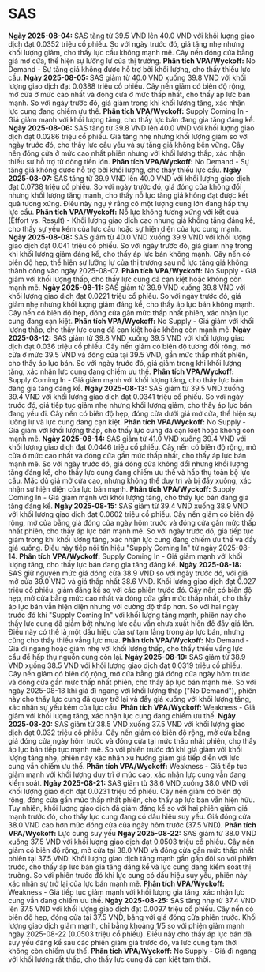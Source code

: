 # SAS

**Ngày 2025-08-04:** SAS tăng từ 39.5 VND lên 40.0 VND với khối lượng giao dịch đạt 0.0352 triệu cổ phiếu. So với ngày trước đó, giá tăng nhẹ nhưng khối lượng giảm, cho thấy lực cầu không mạnh mẽ. Cây nến đóng cửa bằng giá mở cửa, thể hiện sự lưỡng lự của thị trường. **Phân tích VPA/Wyckoff:** No Demand - Sự tăng giá không được hỗ trợ bởi khối lượng, cho thấy thiếu lực cầu.
**Ngày 2025-08-05:** SAS giảm từ 40.0 VND xuống 39.8 VND với khối lượng giao dịch đạt 0.0388 triệu cổ phiếu. Cây nến giảm có biên độ rộng, mở cửa ở mức cao nhất và đóng cửa ở mức thấp nhất, cho thấy áp lực bán mạnh. So với ngày trước đó, giá giảm trong khi khối lượng tăng, xác nhận lực cung đang chiếm ưu thế. **Phân tích VPA/Wyckoff:** Supply Coming In - Giá giảm mạnh với khối lượng tăng, cho thấy lực bán đang gia tăng đáng kể.
**Ngày 2025-08-06:** SAS tăng từ 39.8 VND lên 40.0 VND với khối lượng giao dịch đạt 0.0286 triệu cổ phiếu. Giá tăng nhẹ nhưng khối lượng giảm so với ngày trước đó, cho thấy lực cầu yếu và sự tăng giá không bền vững. Cây nến đóng cửa ở mức cao nhất phiên nhưng với khối lượng thấp, xác nhận thiếu sự hỗ trợ từ dòng tiền lớn. **Phân tích VPA/Wyckoff:** No Demand - Sự tăng giá không được hỗ trợ bởi khối lượng, cho thấy thiếu lực cầu.
**Ngày 2025-08-07:** SAS tăng từ 39.9 VND lên 40.0 VND với khối lượng giao dịch đạt 0.0738 triệu cổ phiếu. So với ngày trước đó, giá đóng cửa không đổi nhưng khối lượng tăng mạnh, cho thấy nỗ lực tăng giá không đạt được kết quả tương xứng. Điều này ngụ ý rằng có một lượng cung lớn đang hấp thụ lực cầu. **Phân tích VPA/Wyckoff:** Nỗ lực không tương xứng với kết quả (Effort vs. Result) - Khối lượng giao dịch cao nhưng giá không tăng đáng kể, cho thấy sự yếu kém của lực cầu hoặc sự hiện diện của lực cung mạnh.
**Ngày 2025-08-08:** SAS giảm từ 40.0 VND xuống 39.9 VND với khối lượng giao dịch đạt 0.041 triệu cổ phiếu. So với ngày trước đó, giá giảm nhẹ trong khi khối lượng giảm đáng kể, cho thấy áp lực bán không mạnh. Cây nến có biên độ hẹp, thể hiện sự lưỡng lự của thị trường sau nỗ lực tăng giá không thành công vào ngày 2025-08-07. **Phân tích VPA/Wyckoff:** No Supply - Giá giảm với khối lượng thấp, cho thấy lực cung đã cạn kiệt hoặc không còn mạnh mẽ.
**Ngày 2025-08-11:** SAS giảm từ 39.9 VND xuống 39.8 VND với khối lượng giao dịch đạt 0.0221 triệu cổ phiếu. So với ngày trước đó, giá giảm nhẹ nhưng khối lượng giảm đáng kể, cho thấy áp lực bán không mạnh. Cây nến có biên độ hẹp, đóng cửa gần mức thấp nhất phiên, xác nhận lực cung đang cạn kiệt. **Phân tích VPA/Wyckoff:** No Supply - Giá giảm với khối lượng thấp, cho thấy lực cung đã cạn kiệt hoặc không còn mạnh mẽ.
**Ngày 2025-08-12:** SAS giảm từ 39.8 VND xuống 39.5 VND với khối lượng giao dịch đạt 0.036 triệu cổ phiếu. Cây nến giảm có biên độ tương đối rộng, mở cửa ở mức 39.5 VND và đóng cửa tại 39.5 VND, gần mức thấp nhất phiên, cho thấy áp lực bán. So với ngày trước đó, giá giảm trong khi khối lượng tăng, xác nhận lực cung đang chiếm ưu thế. **Phân tích VPA/Wyckoff:** Supply Coming In - Giá giảm mạnh với khối lượng tăng, cho thấy lực bán đang gia tăng đáng kể.
**Ngày 2025-08-13:** SAS giảm từ 39.5 VND xuống 39.4 VND với khối lượng giao dịch đạt 0.0341 triệu cổ phiếu. So với ngày trước đó, giá tiếp tục giảm nhẹ nhưng khối lượng giảm, cho thấy áp lực bán đang yếu đi. Cây nến có biên độ hẹp, đóng cửa dưới giá mở cửa, thể hiện sự lưỡng lự và lực cung đang cạn kiệt. **Phân tích VPA/Wyckoff:** No Supply - Giá giảm với khối lượng thấp, cho thấy lực cung đã cạn kiệt hoặc không còn mạnh mẽ.
**Ngày 2025-08-14:** SAS giảm từ 41.0 VND xuống 39.4 VND với khối lượng giao dịch đạt 0.0446 triệu cổ phiếu. Cây nến có biên độ rộng, mở cửa ở mức cao nhất và đóng cửa gần mức thấp nhất, cho thấy áp lực bán mạnh mẽ. So với ngày trước đó, giá đóng cửa không đổi nhưng khối lượng tăng đáng kể, cho thấy lực cung đang chiếm ưu thế và hấp thụ toàn bộ lực cầu. Mặc dù giá mở cửa cao, nhưng không thể duy trì và bị đẩy xuống, xác nhận sự hiện diện của lực bán mạnh. **Phân tích VPA/Wyckoff:** Supply Coming In - Giá giảm mạnh với khối lượng tăng, cho thấy lực bán đang gia tăng đáng kể.
**Ngày 2025-08-15:** SAS giảm từ 39.4 VND xuống 38.9 VND với khối lượng giao dịch đạt 0.0602 triệu cổ phiếu. Cây nến giảm có biên độ rộng, mở cửa bằng giá đóng cửa ngày hôm trước và đóng cửa gần mức thấp nhất phiên, cho thấy áp lực bán mạnh mẽ. So với ngày trước đó, giá tiếp tục giảm trong khi khối lượng tăng, xác nhận lực cung đang chiếm ưu thế và đẩy giá xuống. Điều này tiếp nối tín hiệu "Supply Coming In" từ ngày 2025-08-14. **Phân tích VPA/Wyckoff:** Supply Coming In - Giá giảm mạnh với khối lượng tăng, cho thấy lực bán đang gia tăng đáng kể.
**Ngày 2025-08-18:** SAS giữ nguyên mức giá đóng cửa 38.9 VND so với ngày trước đó, với giá mở cửa 39.0 VND và giá thấp nhất 38.6 VND. Khối lượng giao dịch đạt 0.027 triệu cổ phiếu, giảm đáng kể so với các phiên trước đó. Cây nến có biên độ hẹp, mở cửa bằng mức cao nhất và đóng cửa gần mức thấp nhất, cho thấy áp lực bán vẫn hiện diện nhưng với cường độ thấp hơn. So với hai ngày trước đó khi "Supply Coming In" với khối lượng tăng mạnh, phiên này cho thấy lực cung đã giảm bớt nhưng lực cầu vẫn chưa xuất hiện để đẩy giá lên. Điều này có thể là một dấu hiệu của sự tạm lắng trong áp lực bán, nhưng cũng cho thấy thiếu vắng lực mua. **Phân tích VPA/Wyckoff:** No Demand - Giá đi ngang hoặc giảm nhẹ với khối lượng thấp, cho thấy thiếu vắng lực cầu để hấp thụ nguồn cung còn lại.
**Ngày 2025-08-19:** SAS giảm từ 38.9 VND xuống 38.5 VND với khối lượng giao dịch đạt 0.0319 triệu cổ phiếu. Cây nến giảm có biên độ rộng, mở cửa bằng giá đóng cửa ngày hôm trước và đóng cửa gần mức thấp nhất phiên, cho thấy áp lực bán mạnh mẽ. So với ngày 2025-08-18 khi giá đi ngang với khối lượng thấp ("No Demand"), phiên này cho thấy lực cung đã quay trở lại và đẩy giá xuống với khối lượng tăng, xác nhận sự yếu kém của lực cầu. **Phân tích VPA/Wyckoff:** Weakness - Giá giảm với khối lượng tăng, xác nhận lực cung đang chiếm ưu thế.
**Ngày 2025-08-20:** SAS giảm từ 38.5 VND xuống 37.5 VND với khối lượng giao dịch đạt 0.032 triệu cổ phiếu. Cây nến giảm có biên độ rộng, mở cửa bằng giá đóng cửa ngày hôm trước và đóng cửa tại mức thấp nhất phiên, cho thấy áp lực bán tiếp tục mạnh mẽ. So với phiên trước đó khi giá giảm với khối lượng tăng nhẹ, phiên này xác nhận xu hướng giảm giá tiếp diễn với lực cung vẫn chiếm ưu thế. **Phân tích VPA/Wyckoff:** Weakness - Giá tiếp tục giảm mạnh với khối lượng duy trì ở mức cao, xác nhận lực cung vẫn đang kiểm soát.
**Ngày 2025-08-21:** SAS giảm từ 38.6 VND xuống 38.0 VND với khối lượng giao dịch đạt 0.0231 triệu cổ phiếu. Cây nến giảm có biên độ rộng, đóng cửa gần mức thấp nhất phiên, cho thấy áp lực bán vẫn hiện hữu. Tuy nhiên, khối lượng giao dịch đã giảm đáng kể so với hai phiên giảm giá mạnh trước đó, cho thấy lực cung đang có dấu hiệu suy yếu. Giá đóng cửa 38.0 VND cao hơn mức đóng cửa của ngày hôm trước (37.5 VND). **Phân tích VPA/Wyckoff:** Lực cung suy yếu
**Ngày 2025-08-22:** SAS giảm từ 38.0 VND xuống 37.5 VND với khối lượng giao dịch đạt 0.0503 triệu cổ phiếu. Cây nến giảm có biên độ rộng, mở cửa tại 38.0 VND và đóng cửa gần mức thấp nhất phiên tại 37.5 VND. Khối lượng giao dịch tăng mạnh gần gấp đôi so với phiên trước, cho thấy áp lực bán gia tăng đáng kể và lực cung đang kiểm soát thị trường. So với phiên trước đó khi lực cung có dấu hiệu suy yếu, phiên này xác nhận sự trở lại của lực bán mạnh mẽ. **Phân tích VPA/Wyckoff:** Weakness - Giá tiếp tục giảm mạnh với khối lượng gia tăng, xác nhận lực cung vẫn đang chiếm ưu thế.
**Ngày 2025-08-25:** SAS tăng nhẹ từ 37.4 VND lên 37.5 VND với khối lượng giao dịch đạt 0.0097 triệu cổ phiếu. Cây nến có biên độ hẹp, đóng cửa tại 37.5 VND, bằng với giá đóng cửa phiên trước. Khối lượng giao dịch giảm mạnh, chỉ bằng khoảng 1/5 so với phiên giảm mạnh ngày 2025-08-22 (0.0503 triệu cổ phiếu). Điều này cho thấy áp lực bán đã suy yếu đáng kể sau các phiên giảm giá trước đó, và lực cung tạm thời không còn chiếm ưu thế. **Phân tích VPA/Wyckoff:** No Supply - Giá đi ngang với khối lượng rất thấp, cho thấy lực cung đã cạn kiệt tạm thời.
